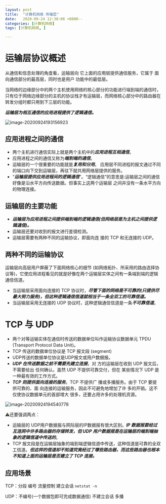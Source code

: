 ```yaml
---
layout: post
title:  "计算机网络 传输层"
date:   2020-09-24 12:38:06 +0800--
categories: [计算机网络]
tags: [计算机网络, ]  

---
```


# 运输层协议概述

从通信和信息处理的角度看，运输层向 它上面的应用层提供通信服务，它属于 面向通信部分的最高层，同时也是用户 功能中的最低层。

当网络的边缘部分中的两个主机使用网络的核心部分的功能进行端到端的通信时，只有位于网络边缘部分的主机的协议栈才有运输层，而网络核心部分中的路由器在转发分组时都只用到下三层的功能。

***运输层为相互通信的应用进程提供了逻辑通信。***

![image-20200924193156923](/Users/silince/Develop/博客/blog_to_git/assets/imgs/image-20200924193156923.png)

## 应用进程之间的通信

- 两个主机进行通信实际上就是两个主机中的***应用进程互相通信***。
- 应用进程之间的通信又称为***端到端的通信***。
- 运输层的一个很重要的功能就是***复用和分用***。 应用层不同进程的报文通过不同的端口向下交到运输层，再往下就共用网络层提供的服务。
- “***运输层提供应用进程间的逻辑通信***”。“逻辑通信”的意思是:运输层之间的通信好像是沿水平方向传送数据。但事实上这两个运输层 之间并没有一条水平方向的物理连接。



## 运输层的主要功能

- ***运输层为应用进程之间提供端到端的逻辑通信(但网络层是为主机之间提供逻辑通信)。*** 
- 运输层还要对收到的报文进行差错检测。
- 运输层需要有两种不同的运输协议，即面向连 接的 TCP 和无连接的 UDP。



## 两种不同的运输协议

运输层向高层用户屏蔽了下面网络核心的细节 (如网络拓扑、所采用的路由选择协议等)，它使应用进程看见的就是好像在两个运输层实体之间有一条端到端的逻辑通信信道。

- 当运输层采用面向连接的 TCP 协议时，***尽管下面的网络是不可靠的(只提供尽最大努力服务)，但这种逻辑通信信道就相当于一条全双工的可靠信道。***
- 当运输层采用无连接的 UDP 协议时，这种逻辑通信信道是一条***不可靠信道***。



# TCP 与 UDP

- 两个对等运输实体在通信时传送的数据单位叫作运输协议数据单元 TPDU (Transport Protocol Data Unit)。
- TCP 传送的数据单位协议是 TCP 报文段 (segment)
- UDP传送的数据单位协议是UDP报文或用户数据报。
- ***UDP 在传送数据之前不需要先建立连接***。对 方的运输层在收到 UDP 报文后，不需要给出 任何确认。虽然 UDP 不提供可靠交付，但在 某些情况下 UDP 是一种最有效的工作方式。
- ***TCP 则提供面向连接的服务***。TCP 不提供广 播或多播服务。由于 TCP 要提供可靠的、面 向连接的运输服务，因此不可避免地增加了许 多的开销。这不仅使协议数据单元的首部增大 很多，还要占用许多的处理机资源。

![image-20200924194540778](/Users/silince/Develop/博客/blog_to_git/assets/imgs/image-20200924194540778.png)

⚠️还要强调两点：

- 运输层的 UDP用户数据报与网际层的IP数据报有很大区别。***IP 数据报要经过互连网中许多路由器的存储转发，但 UDP 用户数据报是在运输层的端到端抽象的逻辑信道中传送的***。
- TCP 报文段是在运输层抽象的端到端逻辑信道中传送，这种信道是可靠的全双工信道。***但这样的信道却不知道究竟经过了哪些路由器，而这些路由器也根本不知道上面的运输层是否建立了 TCP 连接。***

## 应用场景

TCP：分段 编号 流量控制 建立会话 `netstat -n`

UDP：不编号(一个数据包即可完成数据通信)  不建立会话  多播 